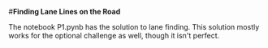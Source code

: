#**Finding Lane Lines on the Road** 

The notebook P1.pynb has the solution to lane finding. This solution mostly works for the optional challenge as well, though it isn't perfect.